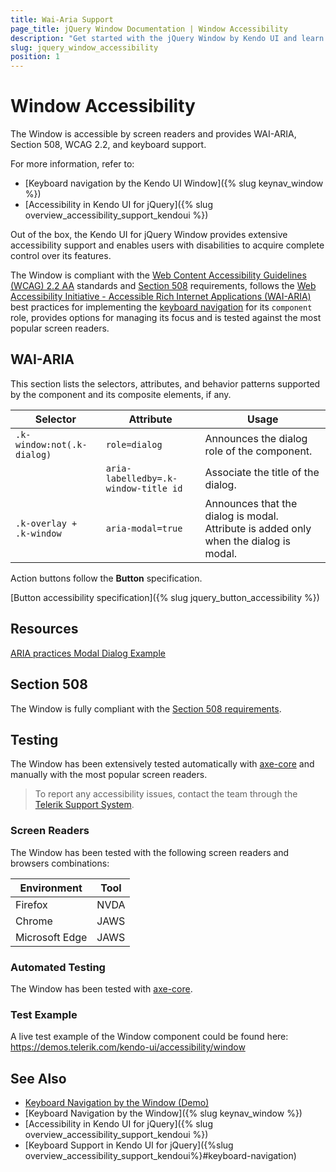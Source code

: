 ```yaml
---
title: Wai-Aria Support
page_title: jQuery Window Documentation | Window Accessibility
description: "Get started with the jQuery Window by Kendo UI and learn about its accessibility support for WAI-ARIA, Section 508, and WCAG 2.2."
slug: jquery_window_accessibility
position: 1
---
```


# Window Accessibility

The Window is accessible by screen readers and provides WAI-ARIA, Section 508, WCAG 2.2, and keyboard support.

 For more information, refer to:
* [Keyboard navigation by the Kendo UI Window]({% slug keynav_window %})
* [Accessibility in Kendo UI for jQuery]({% slug overview_accessibility_support_kendoui %})




Out of the box, the Kendo UI for jQuery Window provides extensive accessibility support and enables users with disabilities to acquire complete control over its features.


The Window is compliant with the [Web Content Accessibility Guidelines (WCAG) 2.2 AA](https://www.w3.org/TR/WCAG22/) standards and [Section 508](https://www.section508.gov/) requirements, follows the [Web Accessibility Initiative - Accessible Rich Internet Applications (WAI-ARIA)](https://www.w3.org/WAI/ARIA/apg/) best practices for implementing the [keyboard navigation](#keyboard-navigation) for its `component` role, provides options for managing its focus and is tested against the most popular screen readers.

## WAI-ARIA


This section lists the selectors, attributes, and behavior patterns supported by the component and its composite elements, if any.

| Selector | Attribute | Usage |
| -------- | --------- | ----- |
| `.k-window:not(.k-dialog)` | `role=dialog` | Announces the dialog role of the component. |
|  | `aria-labelledby=.k-window-title id` | Associate the title of the dialog. |
| `.k-overlay + .k-window` | `aria-modal=true` | Announces that the dialog is modal. Attribute is added only when the dialog is modal. |


Action buttons follow the **Button** specification.

[Button accessibility specification]({% slug jquery_button_accessibility %})

## Resources

[ARIA practices Modal Dialog Example](https://www.w3.org/WAI/ARIA/apg/patterns/dialog-modal/)

## Section 508


The Window is fully compliant with the [Section 508 requirements](http://www.section508.gov/).

## Testing


The Window has been extensively tested automatically with [axe-core](https://github.com/dequelabs/axe-core) and manually with the most popular screen readers.

> To report any accessibility issues, contact the team through the [Telerik Support System](https://www.telerik.com/account/support-center).

### Screen Readers


The Window has been tested with the following screen readers and browsers combinations:

| Environment | Tool |
| ----------- | ---- |
| Firefox | NVDA |
| Chrome | JAWS |
| Microsoft Edge | JAWS |



### Automated Testing
The Window has been tested with [axe-core](https://github.com/dequelabs/axe-core).
### Test Example
A live test example of the Window component could be found here: https://demos.telerik.com/kendo-ui/accessibility/window
## See Also
* [Keyboard Navigation by the Window (Demo)](https://demos.telerik.com/kendo-ui/window/keyboard-navigation)
* [Keyboard Navigation by the Window]({% slug keynav_window %})
* [Accessibility in Kendo UI for jQuery]({% slug overview_accessibility_support_kendoui %})
* [Keyboard Support in Kendo UI for jQuery]({%slug overview_accessibility_support_kendoui%}#keyboard-navigation)